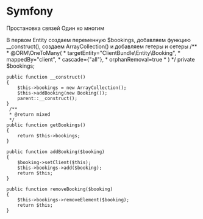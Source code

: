 # Symfony
Простановка связей Один ко многим


В первом Entity создаем переменную $bookings, добавляем функцию __construct(), создаем ArrayCollection() и добавляем гетеры и сетеры
    /**
     * @ORM\OneToMany(
     *     targetEntity="ClientBundle\Entity\Booking",
     *     mappedBy="client",
     *     cascade={"all"},
     *     orphanRemoval=true
     *     )
     */
    private $bookings;
    
    public function __construct()
    {
        $this->bookings = new ArrayCollection();
        $this->addBooking(new Booking());
        parent::__construct();
    }
     /**
     * @return mixed
     */
    public function getBookings()
    {
        return $this->bookings;
    }

    public function addBooking($booking)
    {
        $booking->setClient($this);
        $this->bookings->add($booking);
        return $this;
    }

    public function removeBooking($booking)
    {
        $this->bookings->removeElement($booking);
        return $this;
    }
